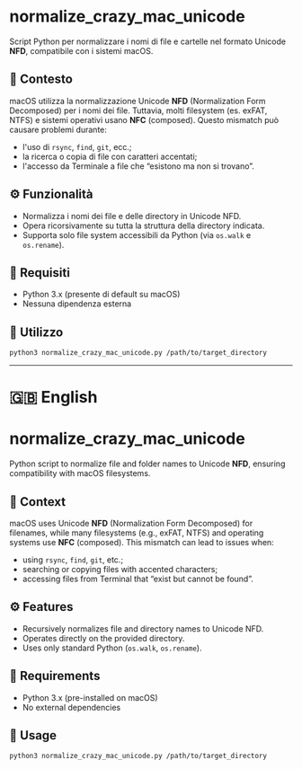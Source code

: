 # normalize_crazy_mac_unicode

Script Python per normalizzare i nomi di file e cartelle nel formato Unicode **NFD**, compatibile con i sistemi macOS.

## 📌 Contesto

macOS utilizza la normalizzazione Unicode **NFD** (Normalization Form Decomposed) per i nomi dei file. Tuttavia, molti filesystem (es. exFAT, NTFS) e sistemi operativi usano **NFC** (composed). Questo mismatch può causare problemi durante:

- l'uso di `rsync`, `find`, `git`, ecc.;
- la ricerca o copia di file con caratteri accentati;
- l'accesso da Terminale a file che “esistono ma non si trovano”.

## ⚙️ Funzionalità

- Normalizza i nomi dei file e delle directory in Unicode NFD.
- Opera ricorsivamente su tutta la struttura della directory indicata.
- Supporta solo file system accessibili da Python (via `os.walk` e `os.rename`).

## 🧱 Requisiti

- Python 3.x (presente di default su macOS)
- Nessuna dipendenza esterna

## 🚀 Utilizzo

```bash
python3 normalize_crazy_mac_unicode.py /path/to/target_directory
```

---

# 🇬🇧 English

# normalize_crazy_mac_unicode

Python script to normalize file and folder names to Unicode **NFD**, ensuring compatibility with macOS filesystems.

## 📌 Context

macOS uses Unicode **NFD** (Normalization Form Decomposed) for filenames, while many filesystems (e.g., exFAT, NTFS) and operating systems use **NFC** (composed). This mismatch can lead to issues when:

- using `rsync`, `find`, `git`, etc.;
- searching or copying files with accented characters;
- accessing files from Terminal that “exist but cannot be found”.

## ⚙️ Features

- Recursively normalizes file and directory names to Unicode NFD.
- Operates directly on the provided directory.
- Uses only standard Python (`os.walk`, `os.rename`).

## 🧱 Requirements

- Python 3.x (pre-installed on macOS)
- No external dependencies

## 🚀 Usage

```bash
python3 normalize_crazy_mac_unicode.py /path/to/target_directory
